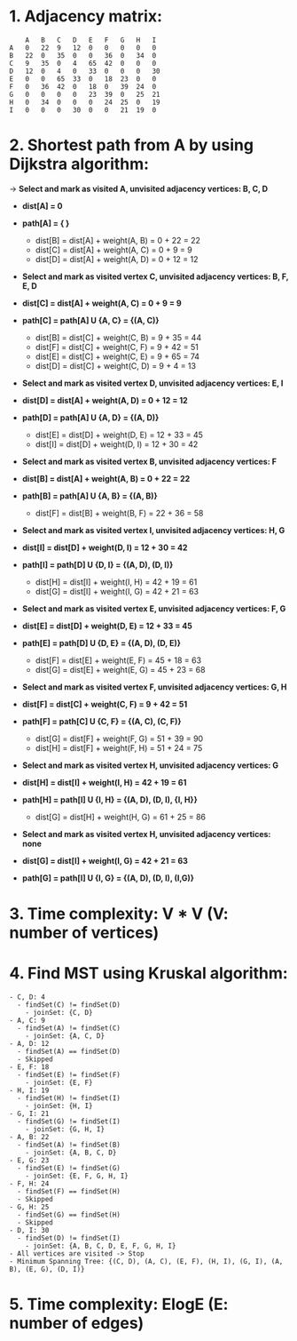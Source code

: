 # 1. Adjacency matrix:
```
    A   B   C   D   E   F   G   H   I 
A   0   22  9   12  0   0   0   0   0  
B   22  0   35  0   0   36  0   34  0  
C   9   35  0   4   65  42  0   0   0 
D   12  0   4   0   33  0   0   0   30 
E   0   0   65  33  0   18  23  0   0  
F   0   36  42  0   18  0   39  24  0
G   0   0   0   0   23  39  0   25  21 
H   0   34  0   0   0   24  25  0   19
I   0   0   0   30  0   0   21  19  0 
```
# 2. Shortest path from A by using Dijkstra algorithm:
-> **Select and mark as visited A, unvisited adjacency vertices: B, C, D**
- **dist[A] = 0**
- **path[A] = { }**
  - dist[B] = dist[A] + weight(A, B) = 0 + 22 = 22
  - dist[C] = dist[A] + weight(A, C) = 0 + 9 = 9
  - dist[D] = dist[A] + weight(A, D) = 0 + 12 = 12

- **Select and mark as visited vertex C, unvisited adjacency vertices: B, F, E, D**
- **dist[C] = dist[A] + weight(A, C) = 0 + 9 = 9**
- **path[C] = path[A] U {A, C} = {(A, C)}**
  - dist[B] = dist[C] + weight(C, B) = 9 + 35 = 44
  - dist[F] = dist[C] + weight(C, F) = 9 + 42 = 51
  - dist[E] = dist[C] + weight(C, E) = 9 + 65 = 74
  - dist[D] = dist[C] + weight(C, D) = 9 + 4 = 13
- **Select and mark as visited vertex D, unvisited adjacency vertices: E, I**
- **dist[D] = dist[A] + weight(A, D) = 0 + 12 = 12**
- **path[D] = path[A] U {A, D} = {(A, D)}**
  - dist[E] = dist[D] + weight(D, E) = 12 + 33 = 45
  - dist[I] = dist[D] + weight(D, I) = 12 + 30 = 42
- **Select and mark as visited vertex B, unvisited adjacency vertices: F**
- **dist[B] = dist[A] + weight(A, B) = 0 + 22 = 22**
- **path[B] = path[A] U {A, B} = {(A, B)}**
  - dist[F] = dist[B] + weight(B, F) = 22 + 36 = 58
- **Select and mark as visited vertex I, unvisited adjacency vertices: H, G**
- **dist[I] = dist[D] + weight(D, I) = 12 + 30 = 42**
- **path[I] = path[D] U {D, I} = {(A, D), (D, I)}**
  - dist[H] = dist[I] + weight(I, H) = 42 + 19 = 61
  - dist[G] = dist[I] + weight(I, G) = 42 + 21 = 63
- **Select and mark as visited vertex E, unvisited adjacency vertices: F, G**
- **dist[E] = dist[D] + weight(D, E) = 12 + 33 = 45**
- **path[E] = path[D] U {D, E} = {(A, D), (D, E)}**
  - dist[F] = dist[E] + weight(E, F) = 45 + 18 = 63
  - dist[G] = dist[E] + weight(E, G) = 45 + 23 = 68
- **Select and mark as visited vertex F, unvisited adjacency vertices: G, H**
- **dist[F] = dist[C] + weight(C, F) = 9 + 42 = 51**
- **path[F] = path[C] U {C, F} = {(A, C), (C, F)}**
  - dist[G] = dist[F] + weight(F, G) = 51 + 39 = 90
  - dist[H] = dist[F] + weight(F, H) = 51 + 24 = 75
- **Select and mark as visited vertex H, unvisited adjacency vertices: G**
- **dist[H] = dist[I] + weight(I, H) = 42 + 19 = 61**
- **path[H] = path[I] U {I, H} = {(A, D), (D, I), {I, H}}**
  - dist[G] = dist[H] + weight(H, G) = 61 + 25 = 86
- **Select and mark as visited vertex H, unvisited adjacency vertices: none**
- **dist[G] = dist[I] + weight(I, G) = 42 + 21 = 63**
- **path[G] = path[I] U {I, G} = {(A, D), (D, I), (I,G)}**

# 3. Time complexity: V * V (V: number of vertices)

# 4. Find MST using Kruskal algorithm:
```
- C, D: 4
  - findSet(C) != findSet(D)
    - joinSet: {C, D}
- A, C: 9
  - findSet(A) != findSet(C)
    - joinSet: {A, C, D}
- A, D: 12
  - findSet(A) == findSet(D)
  - Skipped
- E, F: 18
  - findSet(E) != findSet(F)
    - joinSet: {E, F}
- H, I: 19
  - findSet(H) != findSet(I)
    - joinSet: {H, I}
- G, I: 21
  - findSet(G) != findSet(I)
    - joinSet: {G, H, I}
- A, B: 22
  - findSet(A) != findSet(B)
    - joinSet: {A, B, C, D}
- E, G: 23
  - findSet(E) != findSet(G)
    - joinSet: {E, F, G, H, I}
- F, H: 24
  - findSet(F) == findSet(H)
  - Skipped
- G, H: 25
  - findSet(G) == findSet(H)
  - Skipped
- D, I: 30
  - findSet(D) != findSet(I)
    - joinSet: {A, B, C, D, E, F, G, H, I}
- All vertices are visited -> Stop
- Minimum Spanning Tree: {(C, D), (A, C), (E, F), (H, I), (G, I), (A, B), (E, G), (D, I)}
```
# 5. Time complexity: ElogE (E: number of edges)